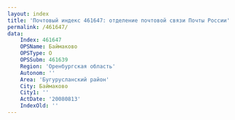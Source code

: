 ```yaml
---
layout: index
title: 'Почтовый индекс 461647: отделение почтовой связи Почты России'
permalink: /461647/
data:
    Index: 461647
    OPSName: Баймаково
    OPSType: О
    OPSSubm: 461639
    Region: 'Оренбургская область'
    Autonom: ''
    Area: 'Бугурусланский район'
    City: Баймаково
    City1: ''
    ActDate: '20080813'
    IndexOld: ''
---
```

